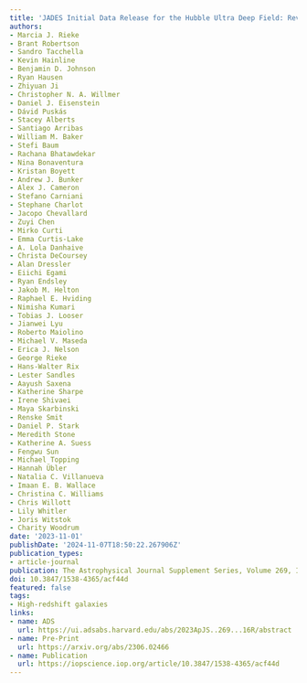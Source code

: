 ```yaml
---
title: 'JADES Initial Data Release for the Hubble Ultra Deep Field: Revealing the Faint Infrared Sky with Deep JWST NIRCam Imaging'
authors:
- Marcia J. Rieke
- Brant Robertson
- Sandro Tacchella
- Kevin Hainline
- Benjamin D. Johnson
- Ryan Hausen
- Zhiyuan Ji
- Christopher N. A. Willmer
- Daniel J. Eisenstein
- Dávid Puskás
- Stacey Alberts
- Santiago Arribas
- William M. Baker
- Stefi Baum
- Rachana Bhatawdekar
- Nina Bonaventura
- Kristan Boyett
- Andrew J. Bunker
- Alex J. Cameron
- Stefano Carniani
- Stephane Charlot
- Jacopo Chevallard
- Zuyi Chen
- Mirko Curti
- Emma Curtis-Lake
- A. Lola Danhaive
- Christa DeCoursey
- Alan Dressler
- Eiichi Egami
- Ryan Endsley
- Jakob M. Helton
- Raphael E. Hviding
- Nimisha Kumari
- Tobias J. Looser
- Jianwei Lyu
- Roberto Maiolino
- Michael V. Maseda
- Erica J. Nelson
- George Rieke
- Hans-Walter Rix
- Lester Sandles
- Aayush Saxena
- Katherine Sharpe
- Irene Shivaei
- Maya Skarbinski
- Renske Smit
- Daniel P. Stark
- Meredith Stone
- Katherine A. Suess
- Fengwu Sun
- Michael Topping
- Hannah Übler
- Natalia C. Villanueva
- Imaan E. B. Wallace
- Christina C. Williams
- Chris Willott
- Lily Whitler
- Joris Witstok
- Charity Woodrum
date: '2023-11-01'
publishDate: '2024-11-07T18:50:22.267906Z'
publication_types:
- article-journal
publication: The Astrophysical Journal Supplement Series, Volume 269, Issue 1, id.16, 16 pages
doi: 10.3847/1538-4365/acf44d
featured: false
tags:
- High-redshift galaxies
links:
- name: ADS
  url: https://ui.adsabs.harvard.edu/abs/2023ApJS..269...16R/abstract
- name: Pre-Print
  url: https://arxiv.org/abs/2306.02466
- name: Publication
  url: https://iopscience.iop.org/article/10.3847/1538-4365/acf44d
---
```

